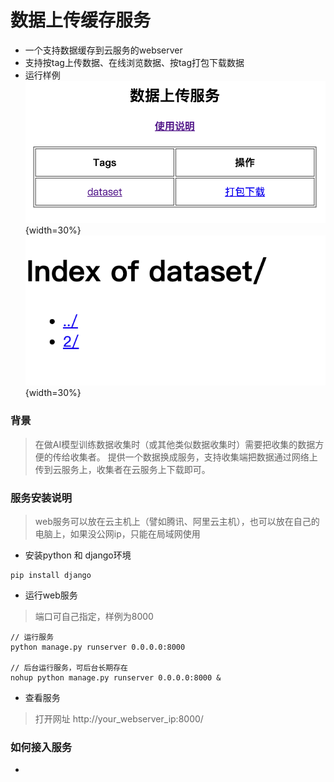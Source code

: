 # 数据上传缓存服务
- 一个支持数据缓存到云服务的webserver
- 支持按tag上传数据、在线浏览数据、按tag打包下载数据
- 运行样例
![Index](./readme/index.png) {width=30%}
![Files](./readme/files.png) {width=30%}

### 背景

> 在做AI模型训练数据收集时（或其他类似数据收集时）需要把收集的数据方便的传给收集者。
> 提供一个数据换成服务，支持收集端把数据通过网络上传到云服务上，收集者在云服务上下载即可。


### 服务安装说明

> web服务可以放在云主机上（譬如腾讯、阿里云主机），也可以放在自己的电脑上，如果没公网ip，只能在局域网使用

- 安装python 和 django环境
```
pip install django
```

- 运行web服务
> 端口可自己指定，样例为8000
```
// 运行服务
python manage.py runserver 0.0.0.0:8000  

// 后台运行服务，可后台长期存在
nohup python manage.py runserver 0.0.0.0:8000 &
```

- 查看服务
> 打开网址 http://your_webserver_ip:8000/


### 如何接入服务
- 